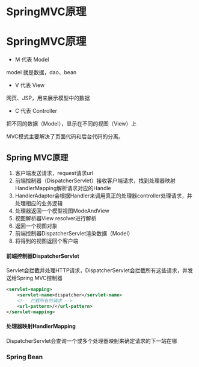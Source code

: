 # SpringMVC原理


# SpringMVC原理

* M 代表 Model

model 就是数据，dao、bean

* V 代表 View

网页、JSP，用来展示模型中的数据

* C 代表 Controller

把不同的数据（Model），显示在不同的视图（View）上

MVC模式主要解决了页面代码和后台代码的分离。

## Spring MVC原理

1. 客户端发送请求，request请求url
2. 前端控制器（DispatcherServlet）接收客户端请求，找到处理器映射HandlerMapping解析请求对应的Handle
3. HandlerAdaptor会根据Handler来调用真正的处理器controller处理请求，并处理相应的业务逻辑
4. 处理器返回一个模型视图ModeAndView
5. 视图解析器View resolver进行解析
6. 返回一个视图对象
7. 前端控制器DispatcherServlet渲染数据（Model）
8. 将得到的视图返回个客户端

#### 前端控制器DispatcherServlet

Servlet会拦截并处理HTTP请求，DispatcherServlet会拦截所有这些请求，并发送给Spring MVC控制器

```xml
<servlet-mapping>
    <servlet-name>dispatcher</servlet-name>
    <!-- 拦截所有的请求 -->
    <url-pattern>/</url-pattern>
</servlet-mapping>
```

#### 处理器映射HandlerMapping

DispatcherServlet会查询一个或多个处理器映射来确定请求的下一站在哪

### Spring Bean




